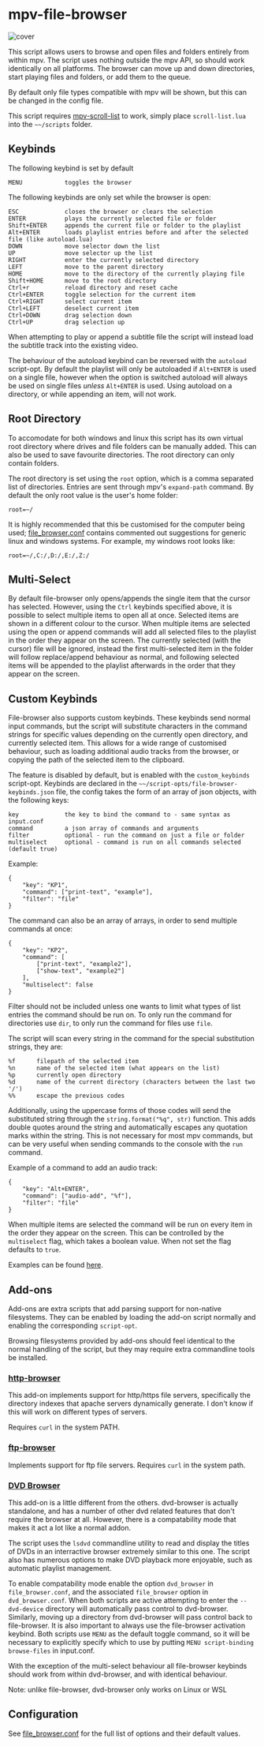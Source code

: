 # mpv-file-browser

![cover](screenshots/bunny.png)

This script allows users to browse and open files and folders entirely from within mpv. The script uses nothing outside the mpv API, so should work identically on all platforms. The browser can move up and down directories, start playing files and folders, or add them to the queue.

By default only file types compatible with mpv will be shown, but this can be changed in the config file.

This script requires [mpv-scroll-list](https://github.com/CogentRedTester/mpv-scroll-list) to work, simply place `scroll-list.lua` into the `~~/scripts` folder.

## Keybinds
The following keybind is set by default

    MENU            toggles the browser

The following keybinds are only set while the browser is open:

    ESC             closes the browser or clears the selection
    ENTER           plays the currently selected file or folder
    Shift+ENTER     appends the current file or folder to the playlist
    Alt+ENTER       loads playlist entries before and after the selected file (like autoload.lua)
    DOWN            move selector down the list
    UP              move selector up the list
    RIGHT           enter the currently selected directory
    LEFT            move to the parent directory
    HOME            move to the directory of the currently playing file
    Shift+HOME      move to the root directory
    Ctrl+r          reload directory and reset cache
    Ctrl+ENTER      toggle selection for the current item
    Ctrl+RIGHT      select current item
    Ctrl+LEFT       deselect current item
    Ctrl+DOWN       drag selection down
    Ctrl+UP         drag selection up

When attempting to play or append a subtitle file the script will instead load the subtitle track into the existing video.

The behaviour of the autoload keybind can be reversed with the `autoload` script-opt.
By default the playlist will only be autoloaded if `Alt+ENTER` is used on a single file, however when the option is switched autoload will always be used on single files *unless* `Alt+ENTER` is used. Using autoload on a directory, or while appending an item, will not work.

## Root Directory
To accomodate for both windows and linux this script has its own virtual root directory where drives and file folders can be manually added. This can also be used to save favourite directories. The root directory can only contain folders.

The root directory is set using the `root` option, which is a comma separated list of directories. Entries are sent through mpv's `expand-path` command. By default the only root value is the user's home folder:

`root=~/`

It is highly recommended that this be customised for the computer being used; [file_browser.conf](file_browser.conf) contains commented out suggestions for generic linux and windows systems. For example, my windows root looks like:

`root=~/,C:/,D:/,E:/,Z:/`

## Multi-Select
By default file-browser only opens/appends the single item that the cursor has selected.
However, using the `Ctrl` keybinds specified above, it is possible to select multiple items to open all at once. Selected items are shown in a different colour to the cursor.
When multiple items are selected using the open or append commands will add all selected files to the playlist in the order they appear on the screen.
The currently selected (with the cursor) file will be ignored, instead the first multi-selected item in the folder will follow replace/append behaviour as normal, and following selected items will be appended to the playlist afterwards in the order that they appear on the screen.

## Custom Keybinds
File-browser also supports custom keybinds. These keybinds send normal input commands, but the script will substitute characters in the command strings for specific values depending on the currently open directory, and currently selected item.
This allows for a wide range of customised behaviour, such as loading additional audio tracks from the browser, or copying the path of the selected item to the clipboard.

The feature is disabled by default, but is enabled with the `custom_keybinds` script-opt.
Keybinds are declared in the `~~/script-opts/file-browser-keybinds.json` file, the config takes the form of an array of json objects, with the following keys:

    key             the key to bind the command to - same syntax as input.conf
    command         a json array of commands and arguments
    filter          optional - run the command on just a file or folder
    multiselect     optional - command is run on all commands selected (default true)

Example:
```
{
    "key": "KP1",
    "command": ["print-text", "example"],
    "filter": "file"
}
```

The command can also be an array of arrays, in order to send multiple commands at once:
```
{
    "key": "KP2",
    "command": [
        ["print-text", "example2"],
        ["show-text", "example2"]
    ],
    "multiselect": false
}
```

Filter should not be included unless one wants to limit what types of list entries the command should be run on.
To only run the command for directories use `dir`, to only run the command for files use `file`.

The script will scan every string in the command for the special substitution strings, they are:

    %f      filepath of the selected item
    %n      name of the selected item (what appears on the list)
    %p      currently open directory
    %d      name of the current directory (characters between the last two '/')
    %%      escape the previous codes

Additionally, using the uppercase forms of those codes will send the substituted string through the `string.format("%q", str)` function.
This adds double quotes around the string and automatically escapes any quotation marks within the string.
This is not necessary for most mpv commands, but can be very useful when sending commands to the console with the `run` command.

Example of a command to add an audio track:

```
{
    "key": "Alt+ENTER",
    "command": ["audio-add", "%f"],
    "filter": "file"
}
```

When multiple items are selected the command will be run on every item in the order they appear on the screen.
This can be controlled by the `multiselect` flag, which takes a boolean value.
When not set the flag defaults to `true`.

Examples can be found [here](/file-browser-keybinds.json).

## Add-ons
Add-ons are extra scripts that add parsing support for non-native filesystems.
They can be enabled by loading the add-on script normally and enabling the corresponding `script-opt`.

Browsing filesystems provided by add-ons should feel identical to the normal handling of the script,
but they may require extra commandline tools be installed.

### [http-browser](addons/http-browser.lua)
This add-on implements support for http/https file servers, specifically the directory indexes that apache servers dynamically generate.
I don't know if this will work on different types of servers.

Requires `curl` in the system PATH.

### [ftp-browser](addons/ftp-browser.lua)
Implements support for ftp file servers. Requires `curl` in the system path.

### [DVD Browser](https://github.com/CogentRedTester/mpv-dvd-browser)
This add-on is a little different from the others. dvd-browser is actually standalone, and has a number of other dvd related features that don't
require the browser at all. However, there is a compatability mode that makes it act a lot like a normal addon.

The script uses the `lsdvd` commandline utility to read and display the titles of DVDs in an interractive browser extremely similar to this one.
The script also has numerous options to make DVD playback more enjoyable, such as automatic playlist management.

To enable compatability mode enable the option `dvd_browser` in `file_browser.conf`, and the associated `file_browser` option in `dvd_browser.conf`.
When both scripts are active attempting to enter the `--dvd-device` directory will automatically pass control to dvd-browser.
Similarly, moving up a directory from dvd-browser will pass control back to file-browser.
It is also important to always use the file-browser activation keybind. Both scripts use `MENU` as the default toggle command, so it will be necessary to explicitly specify which to use by putting `MENU script-binding browse-files` in input.conf.



With the exception of the multi-select behaviour all file-browser keybinds should work from within dvd-browser, and with identical behaviour. 

Note: unlike file-browser, dvd-browser only works on Linux or WSL

## Configuration
See [file_browser.conf](file_browser.conf) for the full list of options and their default values.
